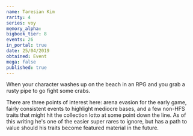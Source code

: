 ```yaml
---
name: Taresian Kim
rarity: 4
series: voy
memory_alpha:
bigbook_tier: 8
events: 26
in_portal: true
date: 25/04/2019
obtained: Event
mega: false
published: true
---
```


When your character washes up on the beach in an RPG and you grab a rusty pipe to go fight some crabs.

There are three points of interest here: arena evasion for the early game, fairly consistent events to highlight mediocre bases, and a few non-HFS traits that might hit the collection lotto at some point down the line. As of this writing he's one of the easier super rares to ignore, but has a path to value should his traits become featured material in the future.
